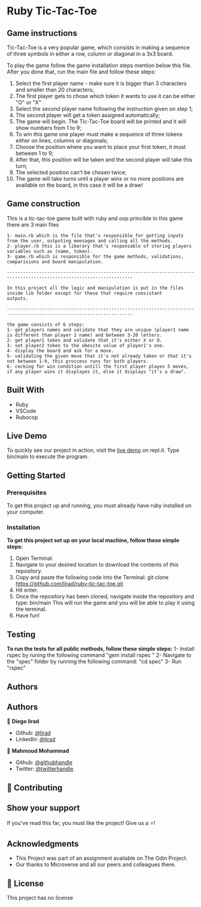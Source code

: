 # Ruby Tic-Tac-Toe

## Game instructions

Tic-Tac-Toe is a very popular game, which consists in making a sequence of three symbols in either a row, column or diagonal in a 3x3 board.

To play the game follow the game installation steps mention below this file. After you done that, run the main file and follow these steps:

1. Select the first player name - make sure it is bigger than 3 characters and smaller than 20 characters;
2. The first player gets to chose which token it wants to use it can be either "O" or "X"
3. Select the second player name following the instruction given on step 1;
4. The second player will get a token assigned automatically;
5. The game will begin. The Tic-Tac-Toe board will be printed and it will show numbers from 1 to 9;
6. To win this game one player must make a sequence of three tokens either on lines, columns or diagonals;
7. Choose the position where you want to place your first token, it must between 1 to 9;
8. After that, this position will be taken and the second player will take this turn;
9. The selected position can't be chosen twice;
10. The game will take turns until a player wins or no more positions are available on the board, in this case it will be a draw!

## Game construction

This is a tic-tac-toe game built with ruby and oop princible 
    In this game there are 3 main files 

    1- main.rb which is the file that's responsible for getting inputs from the user, outputing meesages and calling all the methods.
    2- player.rb this is a liberary that's responsable of storing players variables such as (name, token).
    3- game.rb which is responsible for the game methods, validations, comparisions and board manipulation.

    ---------------------------------------------------------------------------------------------------------------------

    In this project all the logic and manipulation is put in the files inside lib folder except for these that require consistant
    outputs.

    ---------------------------------------------------------------------------------------------------------------------

    the game consists of 6 steps:
    1- get players names and validate that they are unique (player1 name is different than player 2 name) and between 3-20 letters.
    2- get player1 token and validate that it's either X or O.
    3- set player2 token to the obesite value of player1's one.
    4- display the board and ask for a move.
    5- validating the given move that it's not already taken or that it's not between 1-9, this proccess runs for both players.
    6- cecking for win condition untill the first player playes 5 moves, if any player wins it displayes it, else it displays "it's a draw".


## Built With

- Ruby
- VSCode
- Rubocop

## Live Demo

To quickly see our project in action, visit the [live demo](https://repl.it/join/recaiufz-lirad) on repl.it. Type bin/main to execute the program.

## Getting Started

### Prerequisites

To get this project up and running, you must already have ruby installed on your computer.

### Installation

**To get this project set up on your local machine, follow these simple steps:**

1. Open Terminal.
2. Navigate to your desired location to download the contents of this repository.
3. Copy and paste the following code into the Terminal:
    git clone https://github.com/lirad/ruby-tic-tac-toe.git
4. Hit enter.
5. Once the repository has been cloned, navigate inside the repository and type:
    bin/main
    This will run the game and you will be able to play it using the terminal.
6. Have fun!

## Testing 
**To run the tests for all public methods, follow these simple steps:**
1- Install rspec by runing the following command "gem install rspec "
2- Navigate to the "spec" folder by running the following command: "cd spec"
3- Run "rspec"

## Authors

## Authors

👤 **Diego lirad**
- Github: [@lirad](https://github.com/lirad)
- LinkedIn: [@lirad](https://www.linkedin.com/in/diegoalira/)

👤 **Mahmoud Mohammad**

- Github: [@githubhandle](https://github.com/mahmoud717)
- Twitter: [@twitterhandle](https://twitter.com/mahmoud26369406)

## :handshake: Contributing

## Show your support
If you've read this far, you must like the project! Give us a :star:️!
## Acknowledgments
- This Project was part of an assignment available on The Odin Project.
- Our thanks to Microverse and all our peers and colleagues there.
## :memo: License
This project has no license
